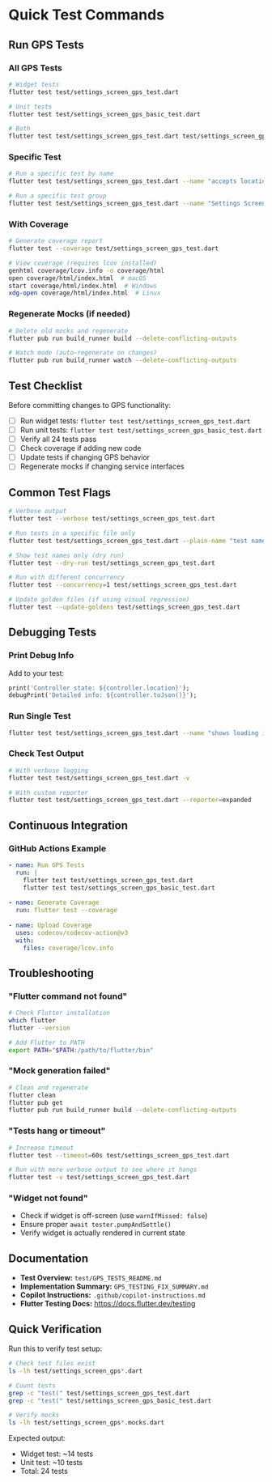 # Quick Test Commands

## Run GPS Tests

### All GPS Tests
```bash
# Widget tests
flutter test test/settings_screen_gps_test.dart

# Unit tests  
flutter test test/settings_screen_gps_basic_test.dart

# Both
flutter test test/settings_screen_gps_test.dart test/settings_screen_gps_basic_test.dart
```

### Specific Test
```bash
# Run a specific test by name
flutter test test/settings_screen_gps_test.dart --name "accepts location suggestion"

# Run a specific test group
flutter test test/settings_screen_gps_test.dart --name "Settings Screen GPS"
```

### With Coverage
```bash
# Generate coverage report
flutter test --coverage test/settings_screen_gps_test.dart

# View coverage (requires lcov installed)
genhtml coverage/lcov.info -o coverage/html
open coverage/html/index.html  # macOS
start coverage/html/index.html  # Windows
xdg-open coverage/html/index.html  # Linux
```

### Regenerate Mocks (if needed)
```bash
# Delete old mocks and regenerate
flutter pub run build_runner build --delete-conflicting-outputs

# Watch mode (auto-regenerate on changes)
flutter pub run build_runner watch --delete-conflicting-outputs
```

## Test Checklist

Before committing changes to GPS functionality:

- [ ] Run widget tests: `flutter test test/settings_screen_gps_test.dart`
- [ ] Run unit tests: `flutter test test/settings_screen_gps_basic_test.dart`
- [ ] Verify all 24 tests pass
- [ ] Check coverage if adding new code
- [ ] Update tests if changing GPS behavior
- [ ] Regenerate mocks if changing service interfaces

## Common Test Flags

```bash
# Verbose output
flutter test --verbose test/settings_screen_gps_test.dart

# Run tests in a specific file only
flutter test test/settings_screen_gps_test.dart --plain-name "test name"

# Show test names only (dry run)
flutter test --dry-run test/settings_screen_gps_test.dart

# Run with different concurrency
flutter test --concurrency=1 test/settings_screen_gps_test.dart

# Update golden files (if using visual regression)
flutter test --update-goldens test/settings_screen_gps_test.dart
```

## Debugging Tests

### Print Debug Info
Add to your test:
```dart
print('Controller state: ${controller.location}');
debugPrint('Detailed info: ${controller.toJson()}');
```

### Run Single Test
```bash
flutter test test/settings_screen_gps_test.dart --name "shows loading indicator"
```

### Check Test Output
```bash
# With verbose logging
flutter test test/settings_screen_gps_test.dart -v

# With custom reporter
flutter test test/settings_screen_gps_test.dart --reporter=expanded
```

## Continuous Integration

### GitHub Actions Example
```yaml
- name: Run GPS Tests
  run: |
    flutter test test/settings_screen_gps_test.dart
    flutter test test/settings_screen_gps_basic_test.dart
    
- name: Generate Coverage
  run: flutter test --coverage
  
- name: Upload Coverage
  uses: codecov/codecov-action@v3
  with:
    files: coverage/lcov.info
```

## Troubleshooting

### "Flutter command not found"
```bash
# Check Flutter installation
which flutter
flutter --version

# Add Flutter to PATH
export PATH="$PATH:/path/to/flutter/bin"
```

### "Mock generation failed"
```bash
# Clean and regenerate
flutter clean
flutter pub get
flutter pub run build_runner build --delete-conflicting-outputs
```

### "Tests hang or timeout"
```bash
# Increase timeout
flutter test --timeout=60s test/settings_screen_gps_test.dart

# Run with more verbose output to see where it hangs
flutter test -v test/settings_screen_gps_test.dart
```

### "Widget not found"
- Check if widget is off-screen (use `warnIfMissed: false`)
- Ensure proper `await tester.pumpAndSettle()`
- Verify widget is actually rendered in current state

## Documentation

- **Test Overview:** `test/GPS_TESTS_README.md`
- **Implementation Summary:** `GPS_TESTING_FIX_SUMMARY.md`
- **Copilot Instructions:** `.github/copilot-instructions.md`
- **Flutter Testing Docs:** https://docs.flutter.dev/testing

## Quick Verification

Run this to verify test setup:
```bash
# Check test files exist
ls -lh test/settings_screen_gps*.dart

# Count tests
grep -c "test(" test/settings_screen_gps_test.dart
grep -c "test(" test/settings_screen_gps_basic_test.dart

# Verify mocks
ls -lh test/settings_screen_gps*.mocks.dart
```

Expected output:
- Widget test: ~14 tests
- Unit test: ~10 tests
- Total: 24 tests
